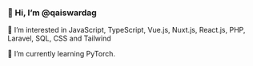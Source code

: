 ### 👋 Hi, I’m @qaiswardag

👀 I’m interested in JavaScript, TypeScript, Vue.js, Nuxt.js, React.js, PHP, Laravel, SQL, CSS and Tailwind

🌱 I’m currently learning PyTorch.
